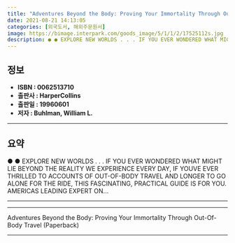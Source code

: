 ```yaml
---
title: "Adventures Beyond the Body: Proving Your Immortality Through Out-Of-Body Travel (Paperback)"
date: 2021-08-21 14:13:05
categories: [외국도서, 해외주문원서]
image: https://bimage.interpark.com/goods_image/5/1/1/2/17525112s.jpg
description: ● ● EXPLORE NEW WORLDS . . . IF YOU EVER WONDERED WHAT MIGHT LIE BEYOND THE REALITY WE EXPERIENCE EVERY DAY, IF YOUVE EVER THRILLED TO ACCOUNTS OF OUT-OF-BODY
---
```


## **정보**

- **ISBN : 0062513710**
- **출판사 : HarperCollins**
- **출판일 : 19960601**
- **저자 : Buhlman, William L.**

------



## **요약**

●  ●  EXPLORE NEW WORLDS . . . IF YOU EVER WONDERED WHAT MIGHT LIE BEYOND THE REALITY WE EXPERIENCE EVERY DAY, IF YOUVE EVER THRILLED TO ACCOUNTS OF OUT-OF-BODY TRAVEL AND LONGER TO GO ALONE FOR THE RIDE, THIS FASCINATING, PRACTICAL GUIDE IS FOR YOU. AMERICAS LEADING EXPERT ON... 

------



------


Adventures Beyond the Body: Proving Your Immortality Through Out-Of-Body Travel (Paperback) 

------


